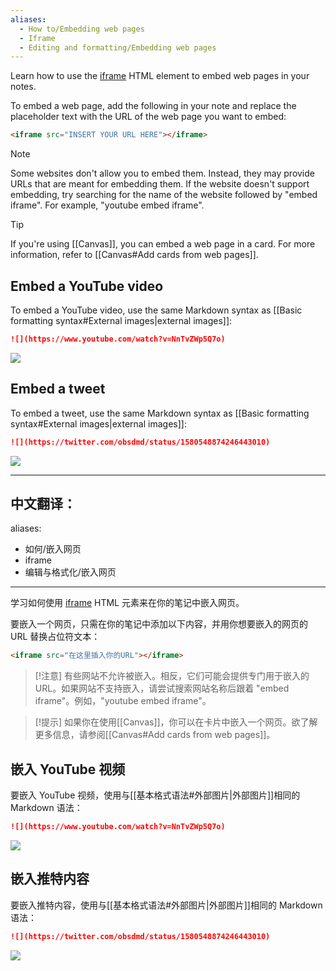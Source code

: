 ```yaml
---
aliases:
  - How to/Embedding web pages
  - Iframe
  - Editing and formatting/Embedding web pages
---
```

Learn how to use the [iframe](https://developer.mozilla.org/en-US/docs/Web/HTML/Element/iframe) HTML element to embed web pages in your notes.

To embed a web page, add the following in your note and replace the placeholder text with the URL of the web page you want to embed:

```html
<iframe src="INSERT YOUR URL HERE"></iframe>
```

> [!note]
> Some websites don't allow you to embed them. Instead, they may provide URLs that are meant for embedding them. If the website doesn't support embedding, try searching for the name of the website followed by "embed iframe". For example, "youtube embed iframe".

> [!tip]
> If you're using [[Canvas]], you can embed a web page in a card. For more information, refer to [[Canvas#Add cards from web pages]].

## Embed a YouTube video

To embed a YouTube video, use the same Markdown syntax as [[Basic formatting syntax#External images|external images]]:

```md
![](https://www.youtube.com/watch?v=NnTvZWp5Q7o)
```

![](https://www.youtube.com/watch?v=NnTvZWp5Q7o)

## Embed a tweet

To embed a tweet, use the same Markdown syntax as [[Basic formatting syntax#External images|external images]]:

```md
![](https://twitter.com/obsdmd/status/1580548874246443010)
```

![](https://twitter.com/obsdmd/status/1580548874246443010)


---

中文翻译：
---
aliases:
  - 如何/嵌入网页
  - iframe
  - 编辑与格式化/嵌入网页
---
学习如何使用 [iframe](https://developer.mozilla.org/en-US/docs/Web/HTML/Element/iframe) HTML 元素来在你的笔记中嵌入网页。

要嵌入一个网页，只需在你的笔记中添加以下内容，并用你想要嵌入的网页的 URL 替换占位符文本：

```html
<iframe src="在这里插入你的URL"></iframe>
```

> [!注意]
> 有些网站不允许被嵌入。相反，它们可能会提供专门用于嵌入的 URL。如果网站不支持嵌入，请尝试搜索网站名称后跟着 "embed iframe"。例如，"youtube embed iframe"。

> [!提示]
> 如果你在使用[[Canvas]]，你可以在卡片中嵌入一个网页。欲了解更多信息，请参阅[[Canvas#Add cards from web pages]]。

## 嵌入 YouTube 视频

要嵌入 YouTube 视频，使用与[[基本格式语法#外部图片|外部图片]]相同的 Markdown 语法：

```md
![](https://www.youtube.com/watch?v=NnTvZWp5Q7o)
```

![](https://www.youtube.com/watch?v=NnTvZWp5Q7o)

## 嵌入推特内容

要嵌入推特内容，使用与[[基本格式语法#外部图片|外部图片]]相同的 Markdown 语法：

```md
![](https://twitter.com/obsdmd/status/1580548874246443010)
```

![](https://twitter.com/obsdmd/status/1580548874246443010)